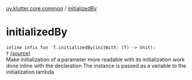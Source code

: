 [uy.klutter.core.common](index.md) / [initializedBy](.)


# initializedBy
<code>inline infix fun <T> T.initializedBy(initWith: (T) -> Unit): T</code> [(source)](https://github.com/kohesive/klutter/blob/master/core-jdk6/src/main/kotlin/uy/klutter/core/common/Common.kt#L25)<br/>
Make initialization of a parameter more readable with its initialization work done inline with the declaration
The instance is passed as a variable to the initialization lambda


